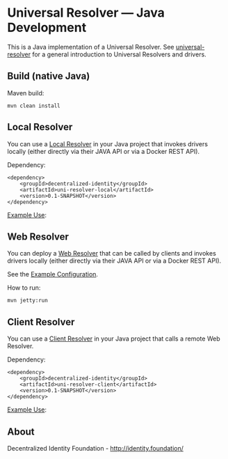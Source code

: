 # Universal Resolver — Java Development

This is a Java implementation of a Universal Resolver. See [universal-resolver](https://github.com/decentralized-identity/universal-resolver/) for a general introduction to Universal Resolvers and drivers.

## Build (native Java)

Maven build:

	mvn clean install

## Local Resolver

You can use a [Local Resolver](https://github.com/decentralized-identity/universal-resolver/tree/master/uni-resolver-client) in your Java project that invokes drivers locally (either directly via their JAVA API or via a Docker REST API).

Dependency:

	<dependency>
		<groupId>decentralized-identity</groupId>
		<artifactId>uni-resolver-local</artifactId>
		<version>0.1-SNAPSHOT</version>
	</dependency>

[Example Use](https://github.com/decentralized-identity/universal-resolver/blob/master/examples/src/main/java/uniresolver/examples/TestLocalUniResolver.java):

## Web Resolver

You can deploy a [Web Resolver](https://github.com/decentralized-identity/universal-resolver/tree/master/uni-resolver-web) that can be called by clients and invokes drivers locally (either directly via their JAVA API or via a Docker REST API).

See the [Example Configuration](https://github.com/decentralized-identity/universal-resolver/blob/master/uni-resolver-web/src/main/webapp/WEB-INF/applicationContext.xml).

How to run:

	mvn jetty:run

## Client Resolver

You can use a [Client Resolver](https://github.com/decentralized-identity/universal-resolver/tree/master/uni-resolver-client) in your Java project that calls a remote Web Resolver.

Dependency:

	<dependency>
		<groupId>decentralized-identity</groupId>
		<artifactId>uni-resolver-client</artifactId>
		<version>0.1-SNAPSHOT</version>
	</dependency>

[Example Use](https://github.com/decentralized-identity/universal-resolver/blob/master/examples/src/main/java/uniresolver/examples/TestClientUniResolver.java):

## About

Decentralized Identity Foundation - http://identity.foundation/
